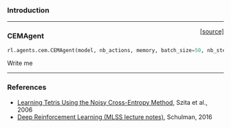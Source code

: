 ### Introduction

---

<span style="float:right;">[[source]](https://github.com/matthiasplappert/keras-rl/blob/master/rl/agents/cem.py#L12)</span>
### CEMAgent

```python
rl.agents.cem.CEMAgent(model, nb_actions, memory, batch_size=50, nb_steps_warmup=1000, train_interval=50, elite_frac=0.05, memory_interval=1, theta_init=None, noise_decay_const=0.0, noise_ampl=0.0)
```

Write me


---

### References
- [Learning Tetris Using the Noisy Cross-Entropy Method](http://www.mitpressjournals.org/doi/abs/10.1162/neco.2006.18.12.2936?journalCode=neco), Szita et al., 2006
- [Deep Reinforcement Learning (MLSS lecture notes)](http://learning.mpi-sws.org/mlss2016/slides/2016-MLSS-RL.pdf), Schulman, 2016
